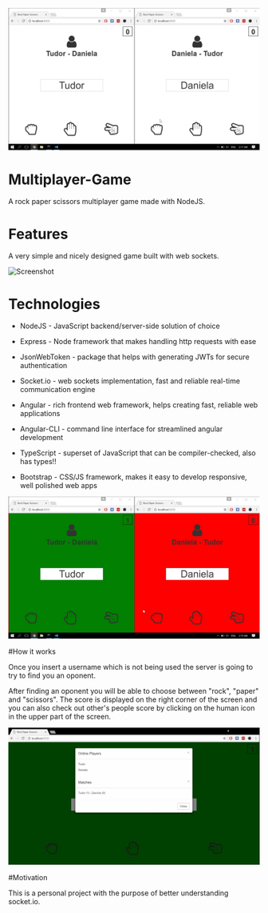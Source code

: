 ![Screenshot](1st_screenshot.jpeg)
# Multiplayer-Game
A rock paper scissors multiplayer game made with NodeJS.

# Features
A very simple and nicely designed game built with web sockets.

![Screenshot](2nd_screenshot.jpeg)

# Technologies
* NodeJS - JavaScript backend/server-side solution of choice

* Express - Node framework that makes handling http requests with ease

* JsonWebToken - package that helps with generating JWTs for secure authentication

* Socket.io - web sockets implementation, fast and reliable real-time communication engine

* Angular - rich frontend web framework, helps creating fast, reliable web applications

* Angular-CLI - command line interface for streamlined angular development

* TypeScript - superset of JavaScript that can be compiler-checked, also has types!!

* Bootstrap - CSS/JS framework, makes it easy to develop responsive, well polished web apps

![Screenshot](playing.jpeg)

#How it works

Once you insert a username which is not being used the server is going to try to find you an oponent.

After finding an oponent you will be able to choose between "rock", "paper" and "scissors". The score is displayed on the right corner of the screen and you can also check out other's people score by clicking on the human icon in the upper part of the screen.

![Screenshot](players.jpeg)

#Motivation

This is a personal project with the purpose of better understanding socket.io.